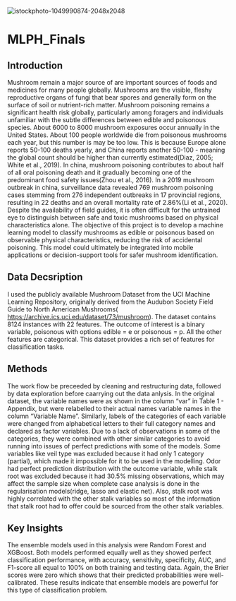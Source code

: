 ![istockphoto-1049990874-2048x2048](https://github.com/user-attachments/assets/6f0bb244-7213-4c25-bcc4-1b695427c89c)


# MLPH_Finals

## Introduction

Mushroom remain a major source of are important sources of foods and medicines for many people globally. Mushrooms are the visible, fleshy reproductive organs of fungi that bear spores and generally form on the surface of soil or nutrient-rich matter. Mushroom poisoning remains a significant health risk globally, particularly among foragers and individuals unfamiliar with the subtle differences between edible and poisonous species. About 6000 to 8000 mushroom exposures occur annually in the United States. About 100 people worldwide die from poisonous mushrooms each year, but this number is may be too low. This is because Europe alone reports 50-100 deaths yearly, and China reports another 50-100 - meaning the global count should be higher than currently estimated(Diaz, 2005; White et al., 2019). In china, mushroom poisoning contributes to about half of all oral poisoning death and it gradually becoming one of the predominant food safety issues(Zhou et al., 2016). In a 2019 mushroom outbreak in china, surveillance data revealed 769 mushroom poisoning cases stemming from 276 independent outbreaks in 17 provincial regions, resulting in 22 deaths and an overall mortality rate of 2.86%(Li et al., 2020). Despite the availability of field guides, it is often difficult for the untrained eye to distinguish between safe and toxic mushrooms based on physical characteristics alone. The objective of this project is to develop a machine learning model to classify mushrooms as edible or poisonous based on observable physical characteristics, reducing the risk of accidental poisoning. This model could ultimately be integrated into mobile applications or decision-support tools for safer mushroom identification.

## Data Decsription

I used the publicly available Mushroom Dataset from the UCI Machine Learning Repository, originally derived from the Audubon Society Field Guide to North American Mushrooms( https://archive.ics.uci.edu/dataset/73/mushroom). The dataset contains 8124 instances with 22 features. The outcome of interest is a binary variable, poisonous with options edible = e or poisonous = p. All the other features are categorical. This dataset provides a rich set of features for classification tasks.

## Methods

The work flow be preceeded by cleaning and restructuring data, followed by data exploration before caarrying out the data anlysis. In the original dataset, the variable names were as shown in the column “var” in Table 1 - Appendix, but were relabelled to their actual names variable names in the column “Variable Name”. Similarly, labels of the categories of each variable were changed from alphabetical letters to their full category names and declared as factor variables. Due to a lack of observations in some of the categories, they were combined with other similar categories to avoid running into issues of perfect predictions with some of the models. Some variables like veil type was excluded because it had only 1 category (partial), which made it impossible for it to be used in the modelling. Odor had perfect prediction distribution with the outcome variable, while stalk root was excluded because it had 30.5% missing observations, which may affect the sample size when complete case analysis is done in the regularisation models(ridge, lasso and elastic net). Also, stalk root was highly correlated with the other stalk variables so most of the information that stalk root had to offer could be sourced from the other stalk variables.

## Key Insights

The ensemble models used in this analysis were Random Forest and XGBoost. Both models performed equally well as they showed perfect classification performance, with accuracy, sensitivity, specificity, AUC, and F1-score all equal to 100% on both training and testing data. Again, the Brier scores were zero which shows that their predicted probabilities were well-calibrated. These results indicate that ensemble models are powerful for this type of classification problem. 

